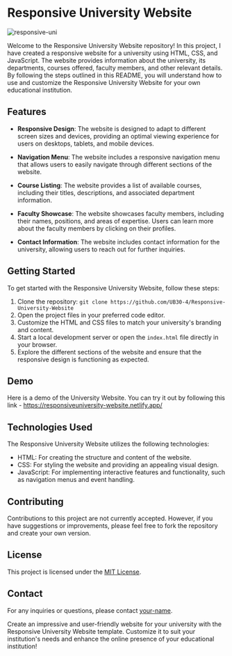 # Responsive University Website

![responsive-uni](https://github.com/UB30-4/Responsive-University-Website/assets/101749091/51e69dec-9ce3-4c6a-9fea-7ff7b339e6eb)


Welcome to the Responsive University Website repository! In this project, I have created a responsive website for a university using HTML, CSS, and JavaScript. The website provides information about the university, its departments, courses offered, faculty members, and other relevant details. By following the steps outlined in this README, you will understand how to use and customize the Responsive University Website for your own educational institution.

## Features

- **Responsive Design**: The website is designed to adapt to different screen sizes and devices, providing an optimal viewing experience for users on desktops, tablets, and mobile devices.

- **Navigation Menu**: The website includes a responsive navigation menu that allows users to easily navigate through different sections of the website.

- **Course Listing**: The website provides a list of available courses, including their titles, descriptions, and associated department information.

- **Faculty Showcase**: The website showcases faculty members, including their names, positions, and areas of expertise. Users can learn more about the faculty members by clicking on their profiles.

- **Contact Information**: The website includes contact information for the university, allowing users to reach out for further inquiries.

## Getting Started

To get started with the Responsive University Website, follow these steps:

1. Clone the repository: `git clone https://github.com/UB30-4/Responsive-University-Website`
2. Open the project files in your preferred code editor.
3. Customize the HTML and CSS files to match your university's branding and content.
4. Start a local development server or open the `index.html` file directly in your browser.
5. Explore the different sections of the website and ensure that the responsive design is functioning as expected.

##  Demo
Here is a demo of the University Website. You can try it out by following this link - https://responsiveuniversity-website.netlify.app/

## Technologies Used

The Responsive University Website utilizes the following technologies:

- HTML: For creating the structure and content of the website.
- CSS: For styling the website and providing an appealing visual design.
- JavaScript: For implementing interactive features and functionality, such as navigation menus and event handling.

## Contributing

Contributions to this project are not currently accepted. However, if you have suggestions or improvements, please feel free to fork the repository and create your own version.

## License

This project is licensed under the [MIT License](link-to-license.md).

## Contact

For any inquiries or questions, please contact [your-name](mailto:your-email@example.com).

Create an impressive and user-friendly website for your university with the Responsive University Website template. Customize it to suit your institution's needs and enhance the online presence of your educational institution!
